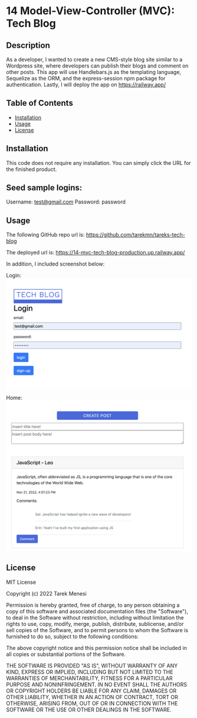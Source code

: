 # 14 Model-View-Controller (MVC): Tech Blog

## Description

As a developer, I wanted to create a new CMS-style blog site similar to a Wordpress site, where developers can publish their blogs and comment on other posts. This app will use Handlebars.js as the templating language, Sequelize as the ORM, and the express-session npm package for authentication. Lastly, I will deploy the app on https://railway.app/

## Table of Contents

- [Installation](#installation)
- [Usage](#usage)
- [License](#license)

## Installation

This code does not require any installation. You can simply click the URL for the finished product.

## Seed sample logins:

Username: test@gmail.com
Password: password

## Usage

The following GitHub repo url is:
https://github.com/tarekmn/tareks-tech-blog

The deployed url is:
https://14-mvc-tech-blog-production.up.railway.app/

In addition, I included screenshot below:

Login:
![Login](./public/assets/images/login.png)

Home:
![Home](./public/assets/images/home.png)

## License

MIT License

Copyright (c) 2022 Tarek Menesi

Permission is hereby granted, free of charge, to any person obtaining a copy
of this software and associated documentation files (the "Software"), to deal
in the Software without restriction, including without limitation the rights
to use, copy, modify, merge, publish, distribute, sublicense, and/or sell
copies of the Software, and to permit persons to whom the Software is
furnished to do so, subject to the following conditions:

The above copyright notice and this permission notice shall be included in all
copies or substantial portions of the Software.

THE SOFTWARE IS PROVIDED "AS IS", WITHOUT WARRANTY OF ANY KIND, EXPRESS OR
IMPLIED, INCLUDING BUT NOT LIMITED TO THE WARRANTIES OF MERCHANTABILITY,
FITNESS FOR A PARTICULAR PURPOSE AND NONINFRINGEMENT. IN NO EVENT SHALL THE
AUTHORS OR COPYRIGHT HOLDERS BE LIABLE FOR ANY CLAIM, DAMAGES OR OTHER
LIABILITY, WHETHER IN AN ACTION OF CONTRACT, TORT OR OTHERWISE, ARISING FROM,
OUT OF OR IN CONNECTION WITH THE SOFTWARE OR THE USE OR OTHER DEALINGS IN THE
SOFTWARE.

```

```
